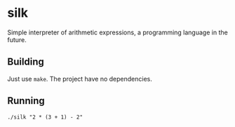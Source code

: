 # silk

Simple interpreter of arithmetic expressions, a programming
language in the future.

## Building

Just use `make`. The project have no dependencies.

## Running

`./silk "2 * (3 + 1) - 2"`
